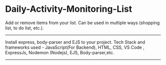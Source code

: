 # Daily-Activity-Monitoring-List
Add or remove items from your list. Can be used in multiple ways (shopping list, to do list, etc.).

***
Install express, body-parser and EJS to your project. 
Tech Stack and frameworks used - JavaScript(For Backend), HTML, CSS, VS Code , ExpressJs, Nodemon (Nodejs), EJS, Body-parser,etc.
***
